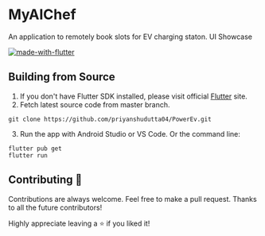 # MyAIChef

An application to remotely book slots for EV charging staton. UI Showcase

[![made-with-flutter](https://img.shields.io/badge/Made%20with-Flutter-1f425f.svg)](https://flutter.dev/)


## Building from Source

1. If you don't have Flutter SDK installed, please visit official [Flutter](https://flutter.dev/) site.
2. Fetch latest source code from master branch.

```
git clone https://github.com/priyanshudutta04/PowerEv.git
```

3. Run the app with Android Studio or VS Code. Or the command line:

```
flutter pub get
flutter run
```

## Contributing 🤝

Contributions are always welcome. Feel free to make a pull request. Thanks to all the future contributors!

Highly appreciate leaving a :star: if you liked it!
